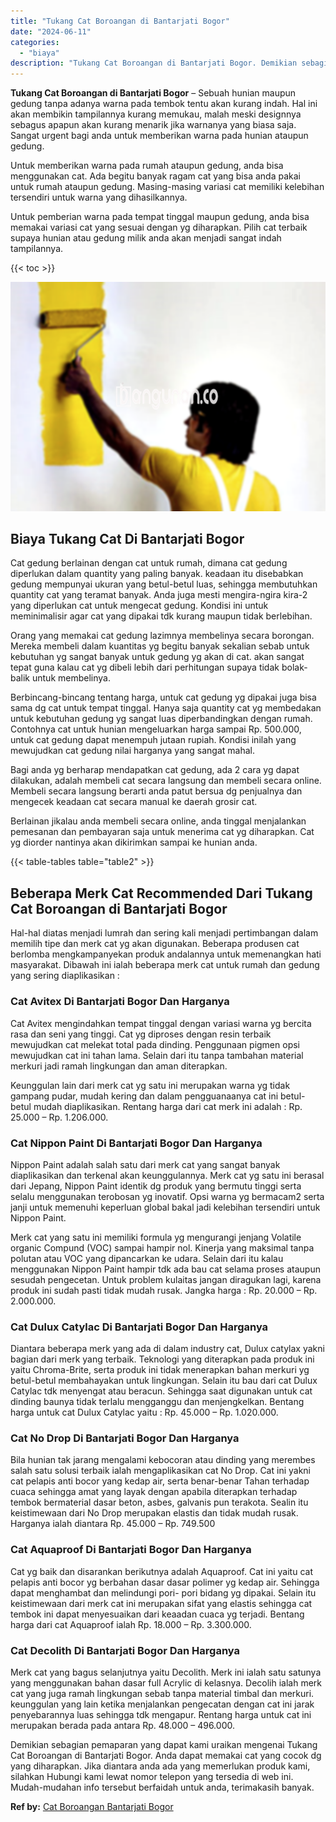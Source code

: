 ```yaml
---
title: "Tukang Cat Boroangan di Bantarjati Bogor"
date: "2024-06-11"
categories: 
  - "biaya"
description: "Tukang Cat Boroangan di Bantarjati Bogor. Demikian sebagian pemaparan yang dapat kami uraikan mengenai Tukang Cat Boroangan di Bantarjati Bogor. Anda dapat m..."
---
```


**Tukang Cat Boroangan di Bantarjati Bogor** – Sebuah hunian maupun gedung tanpa adanya warna pada tembok tentu akan kurang indah. Hal ini akan membikin tampilannya kurang memukau, malah meski designnya sebagus apapun akan kurang menarik jika warnanya yang biasa saja. Sangat urgent bagi anda untuk memberikan warna pada hunian ataupun gedung.

Untuk memberikan warna pada rumah ataupun gedung, anda bisa menggunakan cat. Ada begitu banyak ragam cat yang bisa anda pakai untuk rumah ataupun gedung. Masing-masing variasi cat memiliki kelebihan tersendiri untuk warna yang dihasilkannya.

Untuk pemberian warna pada tempat tinggal maupun gedung, anda bisa memakai variasi cat yang sesuai dengan yg diharapkan. Pilih cat terbaik supaya hunian atau gedung milik anda akan menjadi sangat indah tampilannya.

{{< toc >}}

![Tukang Cat Boroangan di Bantarjati Bogor](/images/jasa-cat-murah20.png)

## Biaya Tukang Cat Di Bantarjati Bogor

Cat gedung berlainan dengan cat untuk rumah, dimana cat gedung diperlukan dalam quantity yang paling banyak. keadaan itu disebabkan gedung mempunyai ukuran yang betul-betul luas, sehingga membutuhkan quantity cat yang teramat banyak. Anda juga mesti mengira-ngira kira-2 yang diperlukan cat untuk mengecat gedung. Kondisi ini untuk meminimalisir agar cat yang dipakai tdk kurang maupun tidak berlebihan.

Orang yang memakai cat gedung lazimnya membelinya secara borongan. Mereka membeli dalam kuantitas yg begitu banyak sekalian sebab untuk kebutuhan yg sangat banyak untuk gedung yg akan di cat. akan sangat tepat guna kalau cat yg dibeli lebih dari perhitungan supaya tidak bolak-balik untuk membelinya.

Berbincang-bincang tentang harga, untuk cat gedung yg dipakai juga bisa sama dg cat untuk tempat tinggal. Hanya saja quantity cat yg membedakan untuk kebutuhan gedung yg sangat luas diperbandingkan dengan rumah. Contohnya cat untuk hunian mengeluarkan harga sampai Rp. 500.000, untuk cat gedung dapat menempuh jutaan rupiah. Kondisi inilah yang mewujudkan cat gedung nilai harganya yang sangat mahal.

Bagi anda yg berharap mendapatkan cat gedung, ada 2 cara yg dapat dilakukan, adalah membeli cat secara langsung dan membeli secara online. Membeli secara langsung berarti anda patut bersua dg penjualnya dan mengecek keadaan cat secara manual ke daerah grosir cat.

Berlainan jikalau anda membeli secara online, anda tinggal menjalankan pemesanan dan pembayaran saja untuk menerima cat yg diharapkan. Cat yg diorder nantinya akan dikirimkan sampai ke hunian anda.

{{< table-tables table="table2" >}}

## Beberapa Merk Cat Recommended Dari Tukang Cat Boroangan di Bantarjati Bogor

Hal-hal diatas menjadi lumrah dan sering kali menjadi pertimbangan dalam memilih tipe dan merk cat yg akan digunakan. Beberapa produsen cat berlomba mengkampanyekan produk andalannya untuk memenangkan hati masyarakat. Dibawah ini ialah beberapa merk cat untuk rumah dan gedung yang sering diaplikasikan :

### Cat Avitex Di Bantarjati Bogor Dan Harganya

Cat Avitex mengindahkan tempat tinggal dengan variasi warna yg bercita rasa dan seni yang tinggi. Cat yg diproses dengan resin terbaik mewujudkan cat melekat total pada dinding. Penggunaan pigmen opsi mewujudkan cat ini tahan lama. Selain dari itu tanpa tambahan material merkuri jadi ramah lingkungan dan aman diterapkan.

Keunggulan lain dari merk cat yg satu ini merupakan warna yg tidak gampang pudar, mudah kering dan dalam pengguanaanya cat ini betul-betul mudah diaplikasikan. Rentang harga dari cat merk ini adalah : Rp. 25.000 – Rp. 1.206.000.

### Cat Nippon Paint Di Bantarjati Bogor Dan Harganya

Nippon Paint adalah salah satu dari merk cat yang sangat banyak diaplikasikan dan terkenal akan keunggulannya. Merk cat yg satu ini berasal dari Jepang, Nippon Paint identik dg produk yang bermutu tinggi serta selalu menggunakan terobosan yg inovatif. Opsi warna yg bermacam2 serta janji untuk memenuhi keperluan global bakal jadi kelebihan tersendiri untuk Nippon Paint.

Merk cat yang satu ini memiliki formula yg mengurangi jenjang Volatile organic Compund (VOC) sampai hampir nol. Kinerja yang maksimal tanpa polutan atau VOC yang dipancarkan ke udara. Selain dari itu kalau menggunakan Nippon Paint hampir tdk ada bau cat selama proses ataupun sesudah pengecetan. Untuk problem kulaitas jangan diragukan lagi, karena produk ini sudah pasti tidak mudah rusak. Jangka harga : Rp. 20.000 – Rp. 2.000.000.

### Cat Dulux Catylac Di Bantarjati Bogor Dan Harganya

Diantara beberapa merk yang ada di dalam industry cat, Dulux catylax yakni bagian dari merk yang terbaik. Teknologi yang diterapkan pada produk ini yaitu Chroma-Brite, serta produk ini tidak menerapkan bahan merkuri yg betul-betul membahayakan untuk lingkungan. Selain itu bau dari cat Dulux Catylac tdk menyengat atau beracun. Sehingga saat digunakan untuk cat dinding baunya tidak terlalu mengganggu dan menjengkelkan. Bentang harga untuk cat Dulux Catylac yaitu : Rp. 45.000 – Rp. 1.020.000.

### Cat No Drop Di Bantarjati Bogor Dan Harganya

Bila hunian tak jarang mengalami kebocoran atau dinding yang merembes salah satu solusi terbaik ialah mengaplikasikan cat No Drop. Cat ini yakni cat pelapis anti bocor yang kedap air, serta benar-benar Tahan terhadap cuaca sehingga amat yang layak dengan apabila diterapkan terhadap tembok bermaterial dasar beton, asbes, galvanis pun terakota. Sealin itu keistimewaan dari No Drop merupakan elastis dan tidak mudah rusak. Harganya ialah diantara Rp. 45.000 – Rp. 749.500

### Cat Aquaproof Di Bantarjati Bogor Dan Harganya

Cat yg baik dan disarankan berikutnya adalah Aquaproof. Cat ini yaitu cat pelapis anti bocor yg berbahan dasar dasar polimer yg kedap air. Sehingga dapat menghambat dan melindungi pori- pori bidang yg dipakai. Selain itu keistimewaan dari merk cat ini merupakan sifat yang elastis sehingga cat tembok ini dapat menyesuaikan dari keaadan cuaca yg terjadi. Bentang harga dari cat Aquaproof ialah Rp. 18.000 – Rp. 3.300.000.

### Cat Decolith Di Bantarjati Bogor Dan Harganya

Merk cat yang bagus selanjutnya yaitu Decolith. Merk ini ialah satu satunya yang menggunakan bahan dasar full Acrylic di kelasnya. Decolih ialah merk cat yang juga ramah lingkungan sebab tanpa material timbal dan merkuri. keunggulan yang lain ketika menjalankan pengecatan dengan cat ini jarak penyebarannya luas sehingga tdk mengapur. Rentang harga untuk cat ini merupakan berada pada antara Rp. 48.000 – 496.000.

Demikian sebagian pemaparan yang dapat kami uraikan mengenai Tukang Cat Boroangan di Bantarjati Bogor. Anda dapat memakai cat yang cocok dg yang diharapkan. Jika diantara anda ada yang memerlukan produk kami, silahkan Hubungi kami lewat nomor telepon yang tersedia di web ini. Mudah-mudahan info tersebut berfaidah untuk anda, terimakasih banyak.

**Ref by:** [Cat Boroangan Bantarjati Bogor](https://id.wikipedia.org/wiki/Cat)
